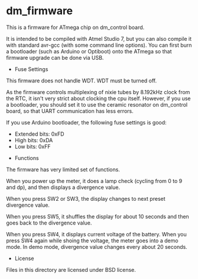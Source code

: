 # dm_firmware

This is a firmware for ATmega chip on dm_control board.

It is intended to be compiled with Atmel Studio 7, but you can also compile it with standard avr-gcc (with some command line options).
You can first burn a bootloader (such as Arduino or Optiboot) onto the ATmega so that firmware upgrade can be done via USB.

* Fuse Settings

This firmware does not handle WDT. WDT must be turned off.

As the firmware controls multiplexing of nixie tubes by 8.192kHz clock
from the RTC, it isn't very strict about clocking the cpu itself.
However, if you use a bootloader, you should set it to use the ceramic
resonator on dm_control board, so that UART communication has less errors.

If you use Arduino bootloader, the following fuse settings is good:
- Extended bits: 0xFD
- High bits: 0xDA
- Low bits: 0xFF

* Functions

The firmware has very limited set of functions.

When you power up the meter, it does a lamp check (cycling from 0 to 9 and dp),
and then displays a divergence value.

When you press SW2 or SW3, the display changes to next preset divergence value.

When you press SW5, it shuffles the display for about 10 seconds and then
goes back to the divergence value.

When you press SW4, it displays current voltage of the battery. When you press SW4 again while shoing the voltage, the meter goes into a demo mode.
In demo mode, divergence value changes every about 20 seconds.



* License

Files in this directory are licensed under BSD license.
